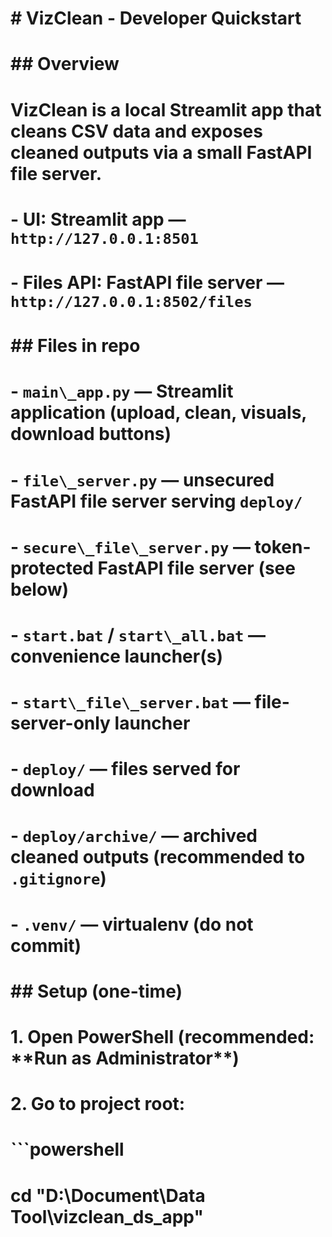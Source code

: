 # \# VizClean - Developer Quickstart

# 

# \## Overview

# VizClean is a local Streamlit app that cleans CSV data and exposes cleaned outputs via a small FastAPI file server.  

# \- UI: Streamlit app — `http://127.0.0.1:8501`  

# \- Files API: FastAPI file server — `http://127.0.0.1:8502/files`

# 

# \## Files in repo

# \- `main\_app.py` — Streamlit application (upload, clean, visuals, download buttons)  

# \- `file\_server.py` — unsecured FastAPI file server serving `deploy/`  

# \- `secure\_file\_server.py` — token-protected FastAPI file server (see below)  

# \- `start.bat` / `start\_all.bat` — convenience launcher(s)  

# \- `start\_file\_server.bat` — file-server-only launcher  

# \- `deploy/` — files served for download  

# \- `deploy/archive/` — archived cleaned outputs (recommended to `.gitignore`)  

# \- `.venv/` — virtualenv (do not commit)

# 

# \## Setup (one-time)

# 1\. Open PowerShell (recommended: \*\*Run as Administrator\*\*)  

# 2\. Go to project root:

# ```powershell

# cd "D:\\Document\\Data Tool\\vizclean\_ds\_app"



